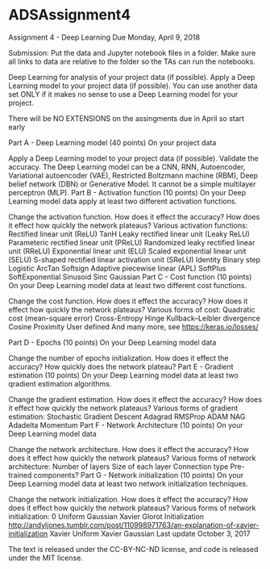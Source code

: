 # ADSAssignment4

Assignment 4 - Deep Learning
Due Monday, April 9, 2018

Submission: Put the data and Jupyter notebook files in a folder. Make sure all links to data are relative to the folder so the TAs can run the notebooks.

Deep Learning for analysis of your project data (if possible).
Apply a Deep Learning model to your project data (if possible). You can use another data set ONLY if it makes no sense to use a Deep Learning model for your project.

There will be NO EXTENSIONS on the assingments due in April so start early

Part A - Deep Learning model (40 points)
On your project data

Apply a Deep Learning model to your project data (if possible). Validate the accuracy.
The Deep Learning model can be a CNN, RNN, Autoencoder, Variational autoencoder (VAE), Restricted Boltzmann machine (RBM), Deep belief network (DBN) or Generative Model. It cannot be a simple multilayer perceptron (MLP).
Part B - Activation function (10 points)
On your Deep Learning model data apply at least two different activation functions.

Change the activation function. How does it effect the accuracy?
How does it effect how quickly the network plateaus?
Various activation functions:
Rectified linear unit (ReLU)
TanH
Leaky rectified linear unit (Leaky ReLU)
Parameteric rectified linear unit (PReLU)
Randomized leaky rectified linear unit (RReLU)
Exponential linear unit (ELU)
Scaled exponential linear unit (SELU)
S-shaped rectified linear activation unit (SReLU)
Identity
Binary step
Logistic
ArcTan
Softsign
Adaptive piecewise linear (APL)
SoftPlus
SoftExponential
Sinusoid
Sinc
Gaussian
Part C - Cost function (10 points)
On your Deep Learning model data at least two different cost functions.

Change the cost function. How does it effect the accuracy?
How does it effect how quickly the network plateaus?
Various forms of cost:
Quadratic cost (mean-square error)
Cross-Entropy
Hinge
Kullback–Leibler divergence
Cosine Proximity
User defined
And many more, see https://keras.io/losses/

Part D - Epochs (10 points)
On your Deep Learning model data

Change the number of epochs initialization. How does it effect the accuracy?
How quickly does the network plateau?
Part E - Gradient estimation (10 points)
On your Deep Learning model data at least two qradient estimation algorithms.

Change the gradient estimation. How does it effect the accuracy?
How does it effect how quickly the network plateaus?
Various forms of gradient estimation:
Stochastic Gradient Descent
Adagrad
RMSProp
ADAM
NAG
Adadelta
Momentum
Part F - Network Architecture (10 points)
On your Deep Learning model data

Change the network architecture. How does it effect the accuracy?
How does it effect how quickly the network plateaus?
Various forms of network architecture:
Number of layers
Size of each layer
Connection type
Pre-trained components?
Part G - Network initialization (10 points)
On your Deep Learning model data at least two network initialization techniques.

Change the network initialization. How does it effect the accuracy?
How does it effect how quickly the network plateaus?
Various forms of network initialization:
0
Uniform
Gaussian
Xavier Glorot Initialization http://andyljones.tumblr.com/post/110998971763/an-explanation-of-xavier-initialization
Xavier Uniform
Xavier Gaussian
Last update October 3, 2017

The text is released under the CC-BY-NC-ND license, and code is released under the MIT license.

